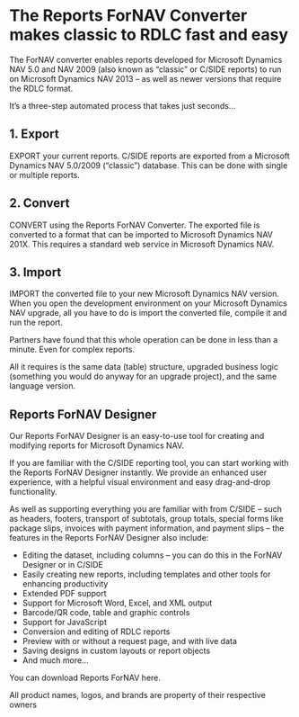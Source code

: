 
# The Reports ForNAV Converter makes classic to RDLC fast and easy

The ForNAV converter enables reports developed for Microsoft Dynamics NAV 5.0 and NAV 2009 (also known as “classic” or C/SIDE reports) to run on Microsoft Dynamics NAV 2013 – as well as newer versions that require the RDLC format.

 

It’s a three-step automated process that takes just seconds…
## 1. Export

EXPORT your current reports.
C/SIDE reports are exported from a Microsoft Dynamics NAV 5.0/2009 (“classic”) database. This can be done with single or multiple reports.
## 2. Convert

CONVERT using the Reports ForNAV Converter.
The exported file is converted to a format that can be imported to Microsoft Dynamics NAV 201X. This requires a standard web service in Microsoft Dynamics NAV.
## 3. Import

IMPORT the converted file to your new Microsoft Dynamics NAV version.
When you open the development environment on your Microsoft Dynamics NAV upgrade, all you have to do is import the converted file, compile it and run the report.

Partners have found that this whole operation can be done in less than a minute. Even for complex reports.

All it requires is the same data (table) structure, upgraded business logic (something you would do anyway for an upgrade project), and the same language version.

 
## Reports ForNAV Designer

Our Reports ForNAV Designer is an easy-to-use tool for creating and modifying reports for Microsoft Dynamics NAV.

If you are familiar with the C/SIDE reporting tool, you can start working with the Reports ForNAV Designer instantly. We provide an enhanced user experience, with a helpful visual environment and easy drag-and-drop functionality.

As well as supporting everything you are familiar with from C/SIDE – such as headers, footers, transport of subtotals, group totals, special forms like package slips, invoices with payment information, and payment slips – the features in the Reports ForNAV Designer also include:

- Editing the dataset, including columns – you can do this in the ForNAV Designer or in C/SIDE
- Easily creating new reports, including templates and other tools for enhancing productivity
- Extended PDF support
- Support for Microsoft Word, Excel, and XML output
- Barcode/QR code, table and graphic controls
- Support for JavaScript
- Conversion and editing of RDLC reports
- Preview with or without a request page, and with live data
- Saving designs in custom layouts or report objects
- And much more…

 
You can download Reports ForNAV here.

All product names, logos, and brands are property of their respective owners
